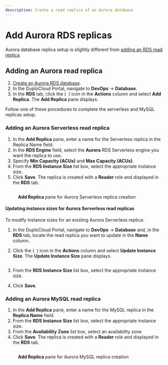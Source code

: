 ```yaml
---
description: Create a read replica of an Aurora database
---
```


# Add Aurora RDS replicas

Aurora database replica setup is slightly different from [adding an RDS read replica](./).

## Adding an Aurora read replica&#x20;

1. [Create an Aurora RDS database](../).
2. In the DuploCloud Portal, navigate to **DevOps** -> **Database**.
3. In the **RDS** tab, click the ( <img src="../../../../../.gitbook/assets/image (12) (1).png" alt="" data-size="line"> ) icon in the **Actions** column and select **Add Replica**. The **Add Replica** pane displays.

Follow one of these procedures to complete the serverless and MySQL replicas setup.

### Adding an Aurora Serverless read replica&#x20;

1. In the **Add Replica** pane, enter a name for the Serverless replica in the Replica Name field.
2. In the **RDS Engine** field, select the **Aurora** RDS Serverless engine you want the replica to use.
3. Specify **Min Capacity (ACUs)** and **Max Capacity (ACUs)**.
4. From the **RDS Instance Size** list box, select the appropriate instance size.
5. Click **Save**. The replica is created with a **Reader** role and displayed in the **RDS** tab.

<figure><img src="../../../../../.gitbook/assets/aurora_serverless_replica.png" alt=""><figcaption><p><strong>Add Replica</strong> pane for Aurora Serverless replica creation</p></figcaption></figure>

#### Updating instance sizes for Aurora Serverless read replicas

To modify instance sizes for an existing Aurora Serverless replica:

1. In the DuploCloud Portal, navigate to **DevOps** -> **Database** and, in the **RDS** tab, locate the read replica you want to update in the **Name** column.&#x20;
2.  Click the ( <img src="../../../../../.gitbook/assets/Kabab_three_Vertical_dots (3).png" alt="" data-size="line"> ) icon in the **Actions** column and select **Update Instance Size**. The **Update Instance Size** pane displays.

    <figure><img src="../../../../../.gitbook/assets/aurora_mysql_update_is_mysql.png" alt=""><figcaption></figcaption></figure>
3. From the **RDS Instance Size** list box, select the appropriate instance size.
4. Click **Save**.

### Adding an Aurora MySQL read replica&#x20;

1. In the **Add Replica** pane, enter a name for the MySQL replica in the **Replica Name** field.
2. From the **RDS Instance Size** list box, select the appropriate instance size.
3. From the **Availability Zone** list box, select an availability zone
4. Click **Save**. The replica is created with a **Reader** role and displayed in the **RDS** tab.

<figure><img src="../../../../../.gitbook/assets/aurora_mysql_replica.png" alt=""><figcaption><p><strong>Add Replica</strong> pane for Aurora MySQL replica creation</p></figcaption></figure>
